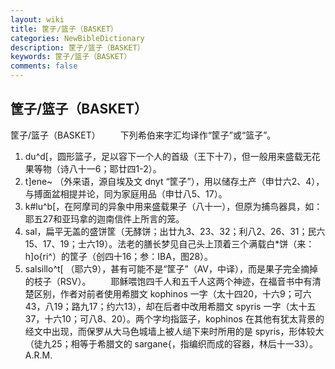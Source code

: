 ```yaml
---
layout: wiki
title: 筐子/篮子（BASKET）
categories: NewBibleDictionary
description: 筐子/篮子（BASKET）
keywords: 筐子/篮子（BASKET）
comments: false
---
```


## 筐子/篮子（BASKET）



筐子/篮子（BASKET）
　　下列希伯来字汇均译作“筐子”或“篮子”。
1. du^d[，圆形篮子，足以容下一个人的首级（王下十7），但一般用来盛载无花果等物（诗八十一6；耶廿四1-2）。
2. t]ene~ （外来语，源自埃及文 dnyt “筐子”），用以储存土产（申廿六2、4），与搏面盆相提并论，同为家庭用品（申廿八5、17）。
3. k#lu^b[，在阿摩司的异象中用来盛载果子（八十一），但原为捕鸟器具，如：耶五27和亚玛拿的迦南信件上所言的笼。
4. sal，扁平无盖的盛饼筐（无酵饼；出廿九3、23、32；利八2、26、31；民六15、17、19；士六19）。法老的膳长梦见自己头上顶着三个满载白*饼（来：h]o{ri^）的筐子（创四十16；参：IBA，图28）。
5. salsillo^t[ （耶六9），甚有可能不是“筐子”（AV，中译），而是果子完全摘掉的枝子（RSV）。
　　耶稣喂饱四千人和五千人这两个神迹，在福音书中有清楚区别，作者对前者使用希腊文 kophinos 一字（太十四20，十六9；可六43，八19；路九17；约六13），却在后者中改用希腊文 spyris 一字（太十五37，十六10；可八8、20）。两个字均指篮子，kophinos 在其他有犹太背景的经文中出现，而保罗从大马色城墙上被人缒下来时所用的是 spyris，形体较大（徒九25；相等于希腊文的 sargane{，指编织而成的容器，林后十一33）。
A.R.M.



